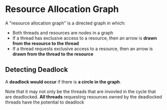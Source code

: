 # Resource Allocation Graph

A "resource allocation graph" is a directed graph in which:

- Both threads and resources are nodes in a graph
- If a thread has exclusive access to a resource, then an arrow is **drawn from
  the resource to the thread**
- If a thread requests exclusive access to a resource, then an arrow is **drawn
  from the thread to the resource**

## Detecting Deadlock

A **deadlock would occur** if there is **a circle in the graph**.

Note that it may not only be the threads that are invovled in the cycle that are
deadlocked. **All threads** requesting resources owned by the deadlocked threads
have the potential to deadlock
